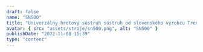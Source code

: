```yaml
---
draft: false
name: "SN500"
title: "Univerzálny hrotový sústruh sústruh od slovenského výrobcu Trens a.s. Vŕtanie vretena D105mm umožňuje obrábať diely až do hmotnosti 1000kg"
avatar: { src: "assets/stroje/sn500.png", alt: "SN500" }
publishDate: "2022-11-08 15:39"
type: "content"
---
```

